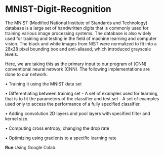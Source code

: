 # MNIST-Digit-Recognition
The MNIST (Modified National Institute of Standards and Technology) database is a large set of
handwritten digits that is commonly used for training various image processing systems. The
database is also widely used for training and testing in the field of machine learning and computer
vision. The black and white images from NIST were normalized to fit into a 28x28 pixel bounding
box and anti-aliased, which introduced grayscale levels.

Here, we are taking this as the primary input to our program of (CNN) conventional neural
network (CNN). The following implementations are done to our network.

• Training it using the MNIST data set

• Differentiating between training set - A set of examples used for learning, that is to fit
the parameters of the classifier and test set - A set of examples used only to access the
performance of a fully specified classifier.

• Adding convolution 2D layers and pool layers with specified filter and kernel size.

• Computing cross entropy, changing the drop rate

• Optimizing using gradients to a specific learning rate

**Run** Using Google Colab

